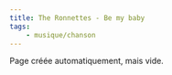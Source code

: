 ```yaml
---
title: The Ronnettes - Be my baby
tags:
    - musique/chanson
---
```


Page créée automatiquement, mais vide.
